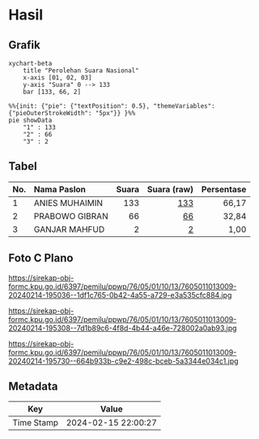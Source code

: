 # Hasil

## Grafik

```mermaid
xychart-beta
    title "Perolehan Suara Nasional"
    x-axis [01, 02, 03]
    y-axis "Suara" 0 --> 133
    bar [133, 66, 2]
```

```mermaid
%%{init: {"pie": {"textPosition": 0.5}, "themeVariables": {"pieOuterStrokeWidth": "5px"}} }%%
pie showData
    "1" : 133
    "2" : 66
    "3" : 2
```

## Tabel

| No. | Nama Paslon    | Suara | Suara (raw) | Persentase |
|:--- |:-------------- | -----:| -----------:| ----------:|
| 1   | ANIES MUHAIMIN | 133   | [133][p-1]  | 66,17      |
| 2   | PRABOWO GIBRAN | 66    | [66][p-2]   | 32,84      |
| 3   | GANJAR MAHFUD  | 2     | [2][p-3]    | 1,00       |


[p-1]: https://github.com/gigit-pemilu/pemilu-2024/blob/main/pilpres/hitung-suara/sub/76-sulawesi-barat/sub/05-majene/sub/01-banggae/sub/1013-galung/sub/009-tps/sub/paslon-1.txt
[p-2]: https://github.com/gigit-pemilu/pemilu-2024/blob/main/pilpres/hitung-suara/sub/76-sulawesi-barat/sub/05-majene/sub/01-banggae/sub/1013-galung/sub/009-tps/sub/paslon-2.txt
[p-3]: https://github.com/gigit-pemilu/pemilu-2024/blob/main/pilpres/hitung-suara/sub/76-sulawesi-barat/sub/05-majene/sub/01-banggae/sub/1013-galung/sub/009-tps/sub/paslon-3.txt

## Foto C Plano

https://sirekap-obj-formc.kpu.go.id/6397/pemilu/ppwp/76/05/01/10/13/7605011013009-20240214-195036--1df1c765-0b42-4a55-a729-e3a535cfc884.jpg

https://sirekap-obj-formc.kpu.go.id/6397/pemilu/ppwp/76/05/01/10/13/7605011013009-20240214-195308--7d1b89c6-4f8d-4b44-a46e-728002a0ab93.jpg

https://sirekap-obj-formc.kpu.go.id/6397/pemilu/ppwp/76/05/01/10/13/7605011013009-20240214-195730--664b933b-c9e2-498c-bceb-5a3344e034c1.jpg


## Metadata

| Key        | Value               |
| ---------- | ------------------- |
| Time Stamp | 2024-02-15 22:00:27 |



